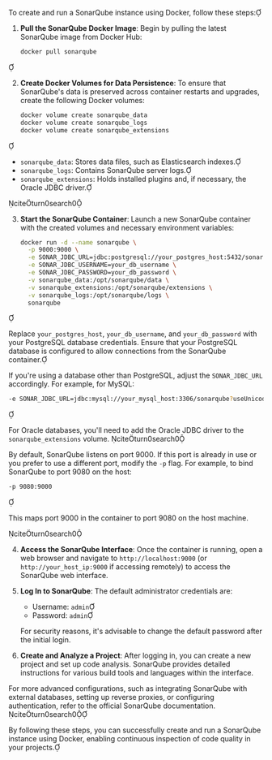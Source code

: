 To create and run a SonarQube instance using Docker, follow these steps:

1. **Pull the SonarQube Docker Image**:
   Begin by pulling the latest SonarQube image from Docker Hub:

   ```bash
   docker pull sonarqube
   ```


2. **Create Docker Volumes for Data Persistence**:
   To ensure that SonarQube's data is preserved across container restarts and upgrades, create the following Docker volumes:

   ```bash
   docker volume create sonarqube_data
   docker volume create sonarqube_logs
   docker volume create sonarqube_extensions
   ```


   - `sonarqube_data`: Stores data files, such as Elasticsearch indexes.
   - `sonarqube_logs`: Contains SonarQube server logs.
   - `sonarqube_extensions`: Holds installed plugins and, if necessary, the Oracle JDBC driver.

   citeturn0search0

3. **Start the SonarQube Container**:
   Launch a new SonarQube container with the created volumes and necessary environment variables:

   ```bash
   docker run -d --name sonarqube \
     -p 9000:9000 \
     -e SONAR_JDBC_URL=jdbc:postgresql://your_postgres_host:5432/sonarqube \
     -e SONAR_JDBC_USERNAME=your_db_username \
     -e SONAR_JDBC_PASSWORD=your_db_password \
     -v sonarqube_data:/opt/sonarqube/data \
     -v sonarqube_extensions:/opt/sonarqube/extensions \
     -v sonarqube_logs:/opt/sonarqube/logs \
     sonarqube
   ```


   Replace `your_postgres_host`, `your_db_username`, and `your_db_password` with your PostgreSQL database credentials. Ensure that your PostgreSQL database is configured to allow connections from the SonarQube container.

   If you're using a database other than PostgreSQL, adjust the `SONAR_JDBC_URL` accordingly. For example, for MySQL:

   ```bash
   -e SONAR_JDBC_URL=jdbc:mysql://your_mysql_host:3306/sonarqube?useUnicode=true&characterEncoding=utf8&useSSL=false
   ```


   For Oracle databases, you'll need to add the Oracle JDBC driver to the `sonarqube_extensions` volume. citeturn0search0

   By default, SonarQube listens on port 9000. If this port is already in use or you prefer to use a different port, modify the `-p` flag. For example, to bind SonarQube to port 9080 on the host:

   ```bash
   -p 9080:9000
   ```


   This maps port 9000 in the container to port 9080 on the host machine.

   citeturn0search0

4. **Access the SonarQube Interface**:
   Once the container is running, open a web browser and navigate to `http://localhost:9000` (or `http://your_host_ip:9000` if accessing remotely) to access the SonarQube web interface.

5. **Log In to SonarQube**:
   The default administrator credentials are:

   - Username: `admin`
   - Password: `admin`

   For security reasons, it's advisable to change the default password after the initial login.

6. **Create and Analyze a Project**:
   After logging in, you can create a new project and set up code analysis. SonarQube provides detailed instructions for various build tools and languages within the interface.

For more advanced configurations, such as integrating SonarQube with external databases, setting up reverse proxies, or configuring authentication, refer to the official SonarQube documentation. citeturn0search0

By following these steps, you can successfully create and run a SonarQube instance using Docker, enabling continuous inspection of code quality in your projects. 
